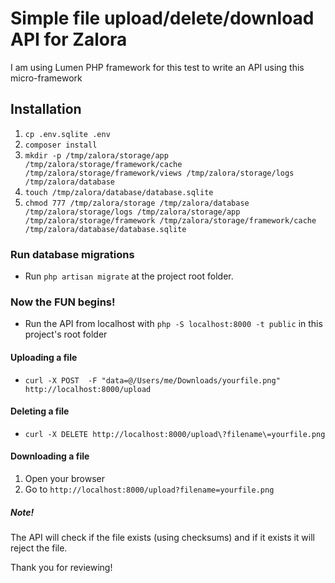 # Simple file upload/delete/download API for Zalora

I am using Lumen PHP framework for this test to write an API using this micro-framework

## Installation
1. `cp .env.sqlite .env`
2. `composer install`
3.  `mkdir -p /tmp/zalora/storage/app /tmp/zalora/storage/framework/cache /tmp/zalora/storage/framework/views /tmp/zalora/storage/logs /tmp/zalora/database`
5. `touch /tmp/zalora/database/database.sqlite`
4. `chmod 777 /tmp/zalora/storage /tmp/zalora/database /tmp/zalora/storage/logs /tmp/zalora/storage/app /tmp/zalora/storage/framework /tmp/zalora/storage/framework/cache /tmp/zalora/database/database.sqlite`

### Run database migrations
* Run `php artisan migrate` at the project root folder.

### Now the FUN begins!
* Run the API from localhost with `php -S localhost:8000 -t public` in this project's root folder

#### Uploading a file
* `curl -X POST  -F "data=@/Users/me/Downloads/yourfile.png" http://localhost:8000/upload`

#### Deleting a file
* `curl -X DELETE http://localhost:8000/upload\?filename\=yourfile.png`

#### Downloading a file
1. Open your browser
2. Go to `http://localhost:8000/upload?filename=yourfile.png` 

##### Note!
The API will check if the file exists (using checksums) and if it exists it will reject the file.

Thank you for reviewing!

